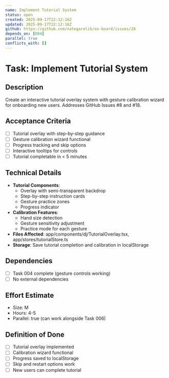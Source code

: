 ```yaml
---
name: Implement Tutorial System
status: open
created: 2025-09-17T22:12:16Z
updated: 2025-09-17T22:12:16Z
github: https://github.com/nategarelik/ox-board/issues/28
depends_on: [004]
parallel: true
conflicts_with: []
---
```


# Task: Implement Tutorial System

## Description
Create an interactive tutorial overlay system with gesture calibration wizard for onboarding new users. Addresses GitHub Issues #8 and #18.

## Acceptance Criteria
- [ ] Tutorial overlay with step-by-step guidance
- [ ] Gesture calibration wizard functional
- [ ] Progress tracking and skip options
- [ ] Interactive tooltips for controls
- [ ] Tutorial completable in < 5 minutes

## Technical Details
- **Tutorial Components**:
  - Overlay with semi-transparent backdrop
  - Step-by-step instruction cards
  - Gesture practice zones
  - Progress indicator
- **Calibration Features**:
  - Hand size detection
  - Gesture sensitivity adjustment
  - Practice mode for each gesture
- **Files Affected**: app/components/dj/TutorialOverlay.tsx, app/stores/tutorialStore.ts
- **Storage**: Save tutorial completion and calibration in localStorage

## Dependencies
- [ ] Task 004 complete (gesture controls working)
- [ ] No external dependencies

## Effort Estimate
- Size: M
- Hours: 4-5
- Parallel: true (can work alongside Task 006)

## Definition of Done
- [ ] Tutorial overlay implemented
- [ ] Calibration wizard functional
- [ ] Progress saved to localStorage
- [ ] Skip and restart options work
- [ ] New users can complete tutorial